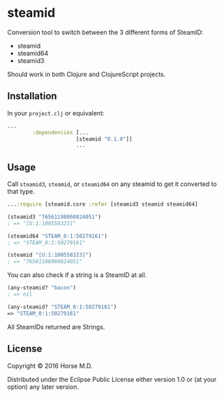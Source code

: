 # steamid

Conversion tool to switch between the 3 different forms of SteamID:

* steamid
* steamid64
* steamid3

Should work in both Clojure and ClojureScript projects.

## Installation

In your `project.clj` or equivalent:

```clojure
...
        :dependencies [...
                      [steamid "0.1.0"]]
                      ...
```

## Usage

Call `steamid3`, `steamid`, or `steamid64` on any steamid to get it converted to
that type.

```clojure
...:require [steamid.core :refer [steamid3 steamid steamid64]

(steamid3 "76561198060824051")
; => "[U:1:100558323]"

(steamid64 "STEAM_0:1:50279161")
; => "STEAM_0:1:50279161"

(steamid "[U:1:100558323]")
; => "76561198060824051"
```

You can also check if a string is a SteamID at all.

```clojure
(any-steamid? "bacon")
; => nil

(any-steamid? "STEAM_0:1:50279161")
=> "STEAM_0:1:50279161"
```

All SteamIDs returned are Strings.

## License

Copyright © 2016 Horse M.D.

Distributed under the Eclipse Public License either version 1.0 or (at
your option) any later version.
